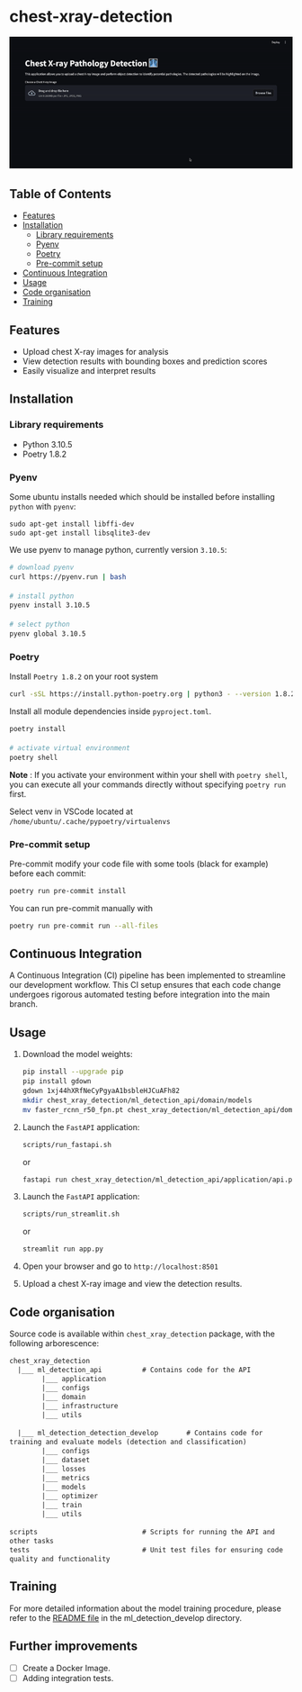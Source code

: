 # chest-xray-detection

![Example](assets/chest_detection.gif)

## Table of Contents

- [Features](#features)
- [Installation](#installation)
  - [Library requirements](#library-requirements)
  - [Pyenv](#pyenv)
  - [Poetry](#poetry)
  - [Pre-commit setup](#pre-commit-setup)
- [Continuous Integration](#continuous-integration)
- [Usage](#usage)
- [Code organisation](#code-organisation)
- [Training](#training)

## Features

- Upload chest X-ray images for analysis
- View detection results with bounding boxes and prediction scores
- Easily visualize and interpret results

## Installation

### Library requirements

- Python 3.10.5
- Poetry 1.8.2


### Pyenv
Some ubuntu installs needed which should be installed before installing `python` with `pyenv`:
```
sudo apt-get install libffi-dev
sudo apt-get install libsqlite3-dev
```

 We use pyenv to manage python, currently version `3.10.5`:
```bash
# download pyenv
curl https://pyenv.run | bash

# install python
pyenv install 3.10.5

# select python
pyenv global 3.10.5
```

### Poetry

Install `Poetry 1.8.2` on your root system
```bash
curl -sSL https://install.python-poetry.org | python3 - --version 1.8.2
```

Install all module dependencies inside `pyproject.toml`.

```bash
poetry install

# activate virtual environment
poetry shell
```

**Note** : If you activate your environment within your shell with `poetry shell`, you can execute all your commands directly without specifying `poetry run` first.

Select venv in VSCode located at `/home/ubuntu/.cache/pypoetry/virtualenvs`

### Pre-commit setup

Pre-commit modify your code file with some tools (black for example) before each commit:

```bash
poetry run pre-commit install
```

You can run pre-commit manually with

```bash
poetry run pre-commit run --all-files
```

## Continuous Integration

A Continuous Integration (CI) pipeline has been implemented to streamline our development workflow. This CI setup ensures that each code change undergoes rigorous automated testing before integration into the main branch.


## Usage

1. Download the model weights:
    ```bash
    pip install --upgrade pip
    pip install gdown
    gdown 1xj44hXRfNeCyPgyaA1bsbleHJCuAFh82
    mkdir chest_xray_detection/ml_detection_api/domain/models
    mv faster_rcnn_r50_fpn.pt chest_xray_detection/ml_detection_api/domain/models/faster_rcnn_r50_fpn.pt
    ```

2. Launch the `FastAPI` application:
    ```bash
    scripts/run_fastapi.sh
    ```
    or
    ```bash
    fastapi run chest_xray_detection/ml_detection_api/application/api.py
    ```

3. Launch the `FastAPI` application:
    ```bash
    scripts/run_streamlit.sh
    ```
    or
    ```bash
    streamlit run app.py
    ```

4. Open your browser and go to `http://localhost:8501`

5. Upload a chest X-ray image and view the detection results.

## Code organisation


Source code is available within `chest_xray_detection` package, with the following arborescence:

```text
chest_xray_detection
  |___ ml_detection_api          # Contains code for the API
        |___ application
        |___ configs
        |___ domain
        |___ infrastructure
        |___ utils

  |___ ml_detection_detection_develop       # Contains code for training and evaluate models (detection and classification)
        |___ configs
        |___ dataset
        |___ losses
        |___ metrics
        |___ models
        |___ optimizer
        |___ train
        |___ utils

scripts                          # Scripts for running the API and other tasks
tests                            # Unit test files for ensuring code quality and functionality
```

## Training

For more detailed information about the model training procedure, please refer to the [README file](chest_xray_detection/ml_detection_develop/README.md)  in the ml_detection_develop directory.

## Further improvements

- [ ] Create a Docker Image.
- [ ] Adding integration tests.
